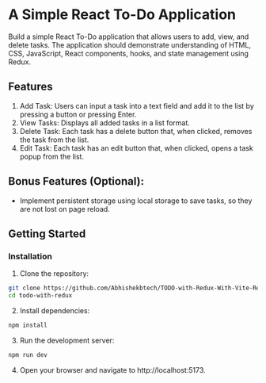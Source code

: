 # A Simple React To-Do Application
Build a simple React To-Do application that allows users to add, view, and delete tasks. The application should demonstrate understanding of HTML, CSS, JavaScript, React components, hooks, and state management using Redux.

## Features
1. Add Task: Users can input a task into a text field and add it to the list by pressing a button or pressing Enter.
2. View Tasks: Displays all added tasks in a list format.
3. Delete Task: Each task has a delete button that, when clicked, removes the task from the list.
4. Edit Task: Each task has an edit button that, when clicked, opens a task popup from the list.

## Bonus Features (Optional):

- Implement persistent storage using local storage to save tasks, so they are not lost on page reload.
<!-- Mark tasks as completed without deleting them by toggling the task's state and styling. -->

## Getting Started

### Installation

1. Clone the repository:
```bash
git clone https://github.com/Abhishekbtech/TODO-with-Redux-With-Vite-React.git
cd todo-with-redux
```

2. Install dependencies:
```bash
npm install
```

3. Run the development server:
```bash
npm run dev
```

4. Open your browser and navigate to http://localhost:5173.


